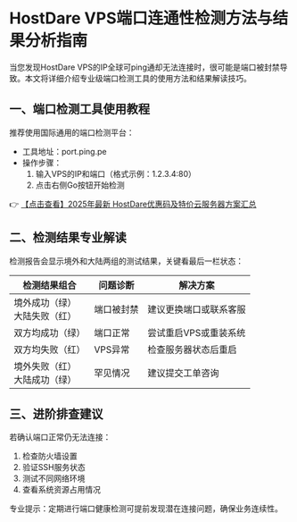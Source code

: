 # HostDare VPS端口连通性检测方法与结果分析指南

当您发现HostDare VPS的IP全球可ping通却无法连接时，很可能是端口被封禁导致。本文将详细介绍专业级端口检测工具的使用方法和结果解读技巧。

## 一、端口检测工具使用教程

推荐使用国际通用的端口检测平台：
- 工具地址：port.ping.pe
- 操作步骤：
  1. 输入VPS的IP和端口（格式示例：1.2.3.4:80）
  2. 点击右侧Go按钮开始检测

👉 [【点击查看】2025年最新 HostDare优惠码及特价云服务器方案汇总](https://bit.ly/hostdare)

## 二、检测结果专业解读

检测报告会显示境外和大陆两组的测试结果，关键看最后一栏状态：

| 检测结果组合 | 问题诊断 | 解决方案 |
|-------------|---------|---------|
| 境外成功（绿）<br>大陆失败（红） | 端口被封禁 | 建议更换端口或联系客服 |
| 双方均成功（绿） | 端口正常 | 尝试重启VPS或重装系统 |
| 双方均失败（红） | VPS异常 | 检查服务器状态后重启 |
| 境外失败（红）<br>大陆成功（绿） | 罕见情况 | 建议提交工单咨询 |

## 三、进阶排查建议

若确认端口正常仍无法连接：
1. 检查防火墙设置
2. 验证SSH服务状态
3. 测试不同网络环境
4. 查看系统资源占用情况

专业提示：定期进行端口健康检测可提前发现潜在连接问题，确保业务连续性。